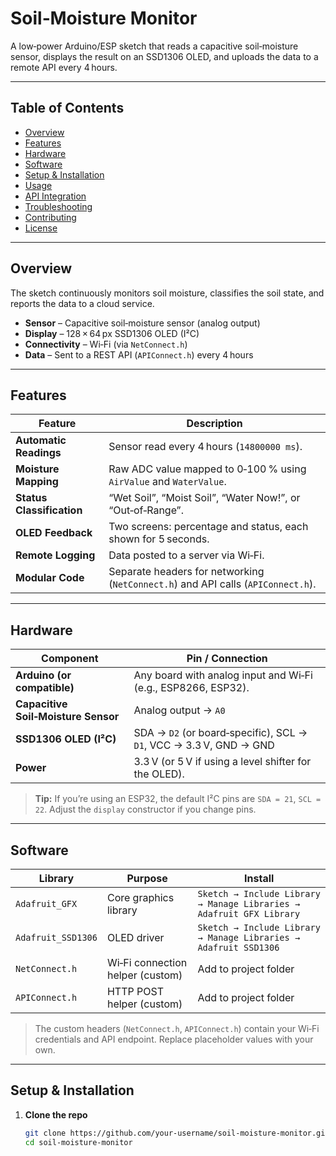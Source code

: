 # Soil‑Moisture Monitor

A low‑power Arduino/ESP sketch that reads a capacitive soil‑moisture sensor, displays the result on an SSD1306 OLED, and uploads the data to a remote API every 4 hours.

---

## Table of Contents
- [Overview](#overview)
- [Features](#features)
- [Hardware](#hardware)
- [Software](#software)
- [Setup & Installation](#setup--installation)
- [Usage](#usage)
- [API Integration](#api-integration)
- [Troubleshooting](#troubleshooting)
- [Contributing](#contributing)
- [License](#license)

---

## Overview
The sketch continuously monitors soil moisture, classifies the soil state, and reports the data to a cloud service.  
- **Sensor** – Capacitive soil‑moisture sensor (analog output)  
- **Display** – 128 × 64 px SSD1306 OLED (I²C)  
- **Connectivity** – Wi‑Fi (via `NetConnect.h`)  
- **Data** – Sent to a REST API (`APIConnect.h`) every 4 hours

---

## Features
| Feature | Description |
|---------|-------------|
| **Automatic Readings** | Sensor read every 4 hours (`14800000 ms`). |
| **Moisture Mapping** | Raw ADC value mapped to 0‑100 % using `AirValue` and `WaterValue`. |
| **Status Classification** | “Wet Soil”, “Moist Soil”, “Water Now!”, or “Out‑of‑Range”. |
| **OLED Feedback** | Two screens: percentage and status, each shown for 5 seconds. |
| **Remote Logging** | Data posted to a server via Wi‑Fi. |
| **Modular Code** | Separate headers for networking (`NetConnect.h`) and API calls (`APIConnect.h`). |

---

## Hardware

| Component | Pin / Connection |
|-----------|------------------|
| **Arduino (or compatible)** | Any board with analog input and Wi‑Fi (e.g., ESP8266, ESP32). |
| **Capacitive Soil‑Moisture Sensor** | Analog output → `A0` |
| **SSD1306 OLED (I²C)** | SDA → `D2` (or board‑specific), SCL → `D1`, VCC → 3.3 V, GND → GND |
| **Power** | 3.3 V (or 5 V if using a level shifter for the OLED). |

> **Tip:** If you’re using an ESP32, the default I²C pins are `SDA = 21`, `SCL = 22`. Adjust the `display` constructor if you change pins.

---

## Software

| Library | Purpose | Install |
|---------|---------|---------|
| `Adafruit_GFX` | Core graphics library | `Sketch → Include Library → Manage Libraries → Adafruit GFX Library` |
| `Adafruit_SSD1306` | OLED driver | `Sketch → Include Library → Manage Libraries → Adafruit SSD1306` |
| `NetConnect.h` | Wi‑Fi connection helper (custom) | Add to project folder |
| `APIConnect.h` | HTTP POST helper (custom) | Add to project folder |

> The custom headers (`NetConnect.h`, `APIConnect.h`) contain your Wi‑Fi credentials and API endpoint. Replace placeholder values with your own.

---

## Setup & Installation

1. **Clone the repo**  
   ```bash
   git clone https://github.com/your-username/soil-moisture-monitor.git
   cd soil-moisture-monitor
